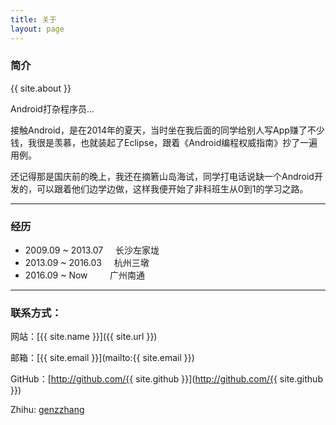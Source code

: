 ```yaml
---
title: 关于
layout: page
---
```



### 简介

{{ site.about }}

Android打杂程序员...

接触Android，是在2014年的夏天，当时坐在我后面的同学给别人写App赚了不少钱，我很是羡慕，也就装起了Eclipse，跟着《Android编程权威指南》抄了一遍用例。 

还记得那是国庆前的晚上，我还在摘箬山岛海试，同学打电话说缺一个Android开发的，可以跟着他们边学边做，这样我便开始了非科班生从0到1的学习之路。


---
### 经历

* 2009.09 ~ 2013.07     长沙左家垅
* 2013.09 ~ 2016.03     杭州三墩
* 2016.09 ~ Now         广州南通

----

### 联系方式：

网站：[{{ site.name }}]({{ site.url }})

邮箱：[{{ site.email }}](mailto:{{ site.email }})

GitHub：[http://github.com/{{ site.github }}](http://github.com/{{ site.github }})

Zhihu: [genzzhang](https://www.zhihu.com/people/genz-zhang/activities)


